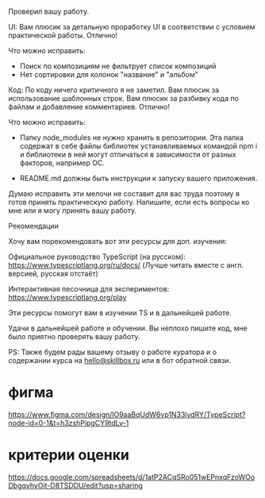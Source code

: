 
Проверил вашу работу.

UI:
Вам плюсик за детальную проработку UI в соответствии с условием практической работы. Отлично!

Что можно исправить:
- Поиск по композициям не фильтрует список композиций
- Нет сортировки для колонок "название" и "альбом"



Код:
По коду ничего критичного я не заметил. Вам плюсик за использование шаблонных строк. Вам плюсик за разбивку кода по файлам и добавление комментариев. Отлично!

​Что можно исправить:

- Папку node_modules не нужно хранить в репозитории. Эта папка содержат в себе файлы библиотек устанавливаемых командой npm i и библиотеки в ней могут отличаться в зависимости от разных факторов, например ОС.

- README.md должны быть  инструкции к запуску вашего приложения.

Думаю исправить эти мелочи не составит для вас труда поэтому я готов принять практическую работу. Напишите, если есть вопросы ко мне или я могу принять вашу работу.

Рекомендации

Хочу вам порекомендовать вот эти ресурсы для доп. изучения:

Официальное руководство TypeScript (на русском):
https://www.typescriptlang.org/ru/docs/
(Лучше читать вместе с англ. версией, русская отстаёт)

Интерактивная песочница для экспериментов:
https://www.typescriptlang.org/play

Эти ресурсы помогут вам в изучении TS и в дальнейшей работе.

Удачи в дальнейшей работе и обучении. Вы неплохо пишите код, мне было приятно проверять вашу работу.

PS: Также будем рады вашему отзыву о работе куратора и о содержании курса на hello@skillbox.ru или в бот обратной связи.

# фигма
https://www.figma.com/design/lO9aaBqUdW6vp1N33iydRY/TypeScript?node-id=0-1&t=h3zshPipgCY9tdLv-1

# критерии оценки
https://docs.google.com/spreadsheets/d/1atP2ACqSRo051wEPnxqFzoWOoDbgqyhyOit-D8TSDDU/edit?usp=sharing
